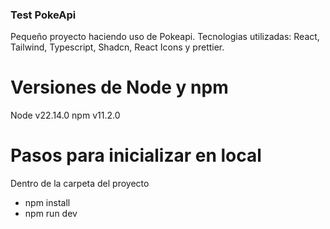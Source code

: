 ### Test PokeApi

Pequeño proyecto haciendo uso de Pokeapi.
Tecnologias utilizadas: React, Tailwind, Typescript, Shadcn, React Icons y prettier.

# Versiones de Node y npm

Node v22.14.0
npm v11.2.0

# Pasos para inicializar en local

Dentro de la carpeta del proyecto

- npm install
- npm run dev
